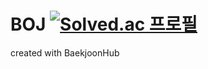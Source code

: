 # BOJ [![Solved.ac 프로필](http://mazassumnida.wtf/api/mini/generate_badge?boj=choonsik22)](https://solved.ac/choonsik22)
created with BaekjoonHub
